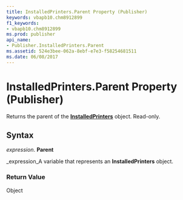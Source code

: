 ```yaml
---
title: InstalledPrinters.Parent Property (Publisher)
keywords: vbapb10.chm8912899
f1_keywords:
- vbapb10.chm8912899
ms.prod: publisher
api_name:
- Publisher.InstalledPrinters.Parent
ms.assetid: 524e3bee-062a-8ebf-e7e3-f58254681511
ms.date: 06/08/2017
---
```



# InstalledPrinters.Parent Property (Publisher)

Returns the parent of the  **[InstalledPrinters](installedprinters-object-publisher.md)** object. Read-only.


## Syntax

 _expression_. **Parent**

 _expression_A variable that represents an  **InstalledPrinters** object.


### Return Value

Object


